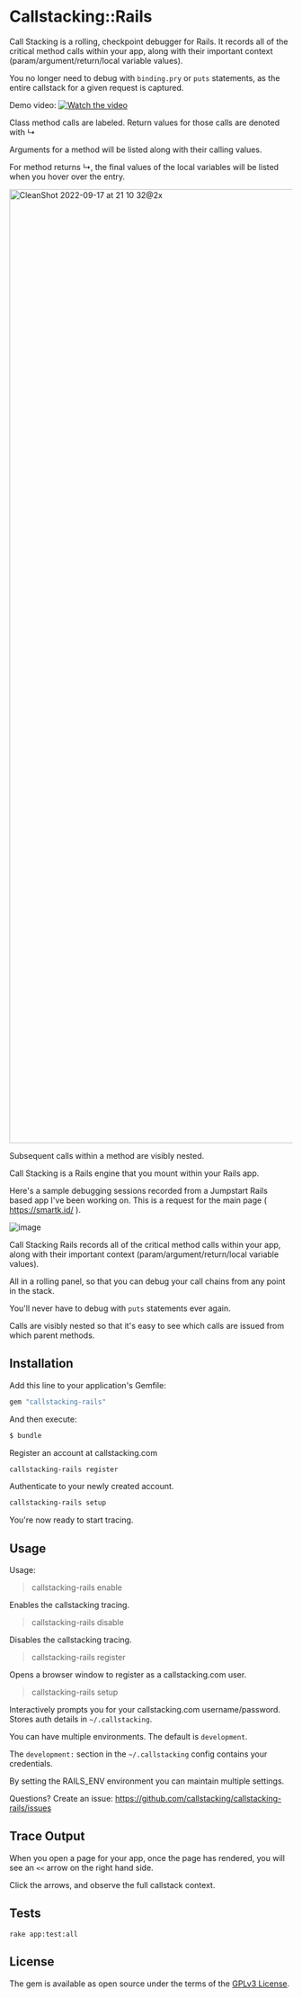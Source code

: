 # Callstacking::Rails

Call Stacking is a rolling, checkpoint debugger for Rails.  It records all of the critical method calls within your app, along with their important context (param/argument/return/local variable values).  

You no longer need to debug with `binding.pry` or `puts` statements, as the entire callstack for a given request is captured.

Demo video:
[![Watch the video](https://user-images.githubusercontent.com/4600/190929740-fc68e18f-9572-41be-9719-cc6a8077e97f.png)](https://www.youtube.com/watch?v=NGqnwcNWv_k)

Class method calls are labeled.  Return values for those calls are denoted with ↳

Arguments for a method will be listed along with their calling values.

For method returns ↳, the final values of the local variables will be listed when you hover over the entry.

<img width="1695" alt="CleanShot 2022-09-17 at 21 10 32@2x" src="https://user-images.githubusercontent.com/4600/190882603-a99e9358-9754-4cbf-ac68-a41d53afe747.png">

Subsequent calls within a method are visibly nested.

Call Stacking is a Rails engine that you mount within your Rails app.

Here's a sample debugging sessions recorded from a Jumpstart Rails based app I've been working on.  This is a request for the main page ( https://smartk.id/ ).

![image](https://user-images.githubusercontent.com/4600/190882432-58092e38-7ee2-4138-b13a-f45ff2b09227.png)

Call Stacking Rails records all of the critical method calls within your app, along with their important context (param/argument/return/local variable values).

All in a rolling panel, so that you can debug your call chains from any point in the stack.

You'll never have to debug with `puts` statements ever again.

Calls are visibly nested so that it's easy to see which calls are issued from which parent methods.

## Installation
Add this line to your application's Gemfile:

```ruby
gem "callstacking-rails"
```

And then execute:
```bash
$ bundle
```
   
Register an account at callstacking.com
```bash
callstacking-rails register
```

Authenticate to your newly created account.

```bash
callstacking-rails setup
```
            
You're now ready to start tracing.

## Usage
Usage:

> callstacking-rails enable

Enables the callstacking tracing.

> callstacking-rails disable

Disables the callstacking tracing.

> callstacking-rails register

Opens a browser window to register as a callstacking.com user.

> callstacking-rails setup

Interactively prompts you for your callstacking.com username/password.
Stores auth details in `~/.callstacking`.

You can have multiple environments.
The default is `development`.

The `development:` section in the `~/.callstacking` config contains your credentials.

By setting the RAILS_ENV environment you can maintain multiple settings.

Questions? Create an issue: https://github.com/callstacking/callstacking-rails/issues


## Trace Output
When you open a page for your app, once the page has rendered, you will see an `<<` arrow on the right hand side.

Click the arrows, and observe the full callstack context.

## Tests
``
rake app:test:all
``
## License
The gem is available as open source under the terms of the [GPLv3 License](https://www.gnu.org/licenses/gpl-3.0.en.html).
